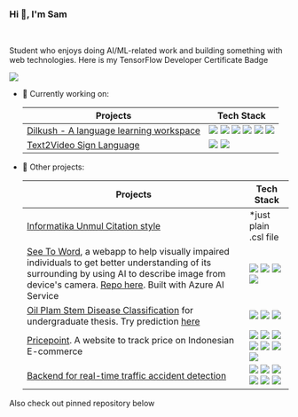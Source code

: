 ### Hi 👋, I'm Sam

<br>

Student who enjoys doing AI/ML-related work and building something with web technologies. Here is my TensorFlow Developer Certificate Badge

[![](https://api.accredible.com/v1/frontend/credential_website_embed_image/badge/85569553)](https://www.credential.net/2da6db1c-3874-469f-a7f0-dedeaff8d09a)

- 🌱 Currently working on:

  | Projects | Tech Stack |
  | --- | --- |
  | [Dilkush - A language learning workspace](https://dilkush.web.app) | ![](https://img.shields.io/badge/Google%20Gemini-8E75B2?style=for-the-badge&logo=googlegemini&logoColor=white) ![](https://img.shields.io/badge/Genkit-4f39f6?style=for-the-badge) ![](https://img.shields.io/badge/Vue%20js-35495E?style=for-the-badge&logo=vuedotjs&logoColor=4FC08D) ![](https://img.shields.io/badge/firebase-ffca28?style=for-the-badge&logo=firebase&logoColor=black) ![](https://img.shields.io/badge/Vite-B73BFE?style=for-the-badge&logo=vite&logoColor=FFD62E) ![](https://img.shields.io/badge/Tailwind_CSS-38B2AC?style=for-the-badge&logo=tailwind-css&logoColor=white) |
  | [Text2Video Sign Language](https://github.com/zeerafle/t2v-sign-language) | ![](https://img.shields.io/badge/-HuggingFace-FDEE21?style=for-the-badge&logo=HuggingFace&logoColor=black) ![](https://img.shields.io/badge/Python-FFD43B?style=for-the-badge&logo=python&logoColor=blu) |

  
- 📌 Other projects:

  | Projects | Tech Stack |
  | --- | --- |
  | [Informatika Unmul Citation style](https://github.com/zeerafle/if-citation-style) | *just plain .csl file |
  | [See To Word](seetoword.pages.dev), a webapp to help visually impaired individuals to get better understanding of its surrounding by using AI to describe image from device's camera. [Repo here](https://github.com/zeerafle/see-to-word). Built with Azure AI Service | ![](https://img.shields.io/badge/Vue%20js-35495E?style=for-the-badge&logo=vuedotjs&logoColor=4FC08D) ![](https://img.shields.io/badge/Vite-B73BFE?style=for-the-badge&logo=vite&logoColor=FFD62E) ![](https://img.shields.io/badge/Cloudflare%20Pages-F38020?style=for-the-badge&logo=Cloudflare%20Pages&logoColor=white) ![](https://img.shields.io/badge/microsoft%20azure-0089D6?style=for-the-badge&logo=microsoft-azure&logoColor=white) |
  | [Oil Plam Stem Disease Classification](https://github.com/zeerafle/oil-palm-stem) for undergraduate thesis. Try prediction [here](https://oil-palm-stem-prediction.fly.dev) | ![](https://img.shields.io/badge/Python-FFD43B?style=for-the-badge&logo=python&logoColor=blue) ![](https://img.shields.io/badge/scikit_learn-F7931E?style=for-the-badge&logo=scikit-learn&logoColor=white) ![](https://img.shields.io/badge/TensorFlow-FF6F00?style=for-the-badge&logo=tensorflow&logoColor=white)|
  | [Pricepoint](https://pricepoint.web.app). A website to track price on Indonesian E-commerce | ![](https://img.shields.io/badge/Vue%20js-35495E?style=for-the-badge&logo=vuedotjs&logoColor=4FC08D) ![](https://img.shields.io/badge/Tailwind_CSS-38B2AC?style=for-the-badge&logo=tailwind-css&logoColor=white) ![](https://img.shields.io/badge/Chart%20js-FF6384?style=for-the-badge&logo=chartdotjs&logoColor=white) ![](https://img.shields.io/badge/Vite-B73BFE?style=for-the-badge&logo=vite&logoColor=FFD62E) ![](https://img.shields.io/badge/firebase-ffca28?style=for-the-badge&logo=firebase&logoColor=black) ![](https://img.shields.io/badge/Scrapy-60A839?style=for-the-badge&logo=scrapy&logoColor=white) ![](https://img.shields.io/badge/Zyte-B02CCE?style=for-the-badge&logo=zyte&logoColor=white) |
  | [Backend for real-time traffic accident detection](https://github.com/zeerafle/cctv-inference) | ![](https://img.shields.io/badge/Python-FFD43B?style=for-the-badge&logo=python&logoColor=blue) ![](https://img.shields.io/badge/Flask-000000?style=for-the-badge&logo=flask&logoColor=white) ![](https://img.shields.io/badge/OpenCV-27338e?style=for-the-badge&logo=OpenCV&logoColor=white) ![](https://img.shields.io/badge/TensorFlow-FF6F00?style=for-the-badge&logo=tensorflow&logoColor=white) ![](https://img.shields.io/badge/Amazon_AWS-FF9900?style=for-the-badge&logo=amazonaws&logoColor=white) ![](https://img.shields.io/badge/redis-%23DD0031.svg?&style=for-the-badge&logo=redis&logoColor=white) |


Also check out pinned repository below
